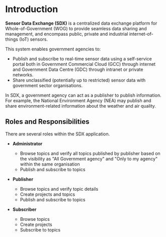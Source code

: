 
# Introduction #


**Sensor Data Exchange (SDX)** is a centralized data exchange platform for Whole-of-Government (WOG) to provide seamless data sharing and management, and encompass public, private and industrial internet-of-things (IoT) sensors.

This system enables government agencies to:

- Publish and subscribe to real-time sensor data using a self-service portal both in  Government Commercial Cloud (GCC) through internet and Government Data Centre (GDC) through intranet or private networks.
- Share unclassified (potentially up to restricted) sensor data with government sector organisations.

In SDX, a government agency can act as a publisher to publish information. For example, the National Environment Agency (NEA) may publish and share environment-related information about the weather and air quality. 

## Roles and Responsibilities

There are several roles within the SDX application.

- **Administrator**

  - Browse topics and verify all topics published by publisher based on the visibility as "All Government agency" and "Only to my agency" within the same organisation
  - Publish and subscribe to topics
  
- **Publisher**	

  - Browse topics and verify topic details
  - Create projects and topics
  - Publish and subscribe to topics

- **Subscriber**

  - Browse topics 
  - Create projects
  - Subscribe to topics


